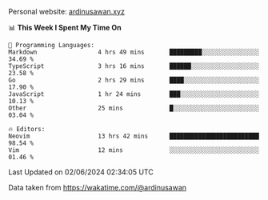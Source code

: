 Personal website: [ardinusawan.xyz](https://ardinusawan.xyz)

<!--START_SECTION:waka-->
📊 **This Week I Spent My Time On** 

```text
💬 Programming Languages: 
Markdown                 4 hrs 49 mins       █████████░░░░░░░░░░░░░░░░   34.69 % 
TypeScript               3 hrs 16 mins       ██████░░░░░░░░░░░░░░░░░░░   23.58 % 
Go                       2 hrs 29 mins       ████░░░░░░░░░░░░░░░░░░░░░   17.90 % 
JavaScript               1 hr 24 mins        ███░░░░░░░░░░░░░░░░░░░░░░   10.13 % 
Other                    25 mins             █░░░░░░░░░░░░░░░░░░░░░░░░   03.04 % 

🔥 Editors: 
Neovim                   13 hrs 42 mins      █████████████████████████   98.54 % 
Vim                      12 mins             ░░░░░░░░░░░░░░░░░░░░░░░░░   01.46 % 
```


 Last Updated on 02/06/2024 02:34:05 UTC
<!--END_SECTION:waka-->
Data taken from https://wakatime.com/@ardinusawan
